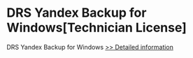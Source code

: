 # DRS Yandex Backup for Windows[Technician License]
DRS Yandex Backup for Windows
[>> Detailed information](https://secure.shareit.com/shareit/product.html?productid=301004263&affiliateid=200057808)